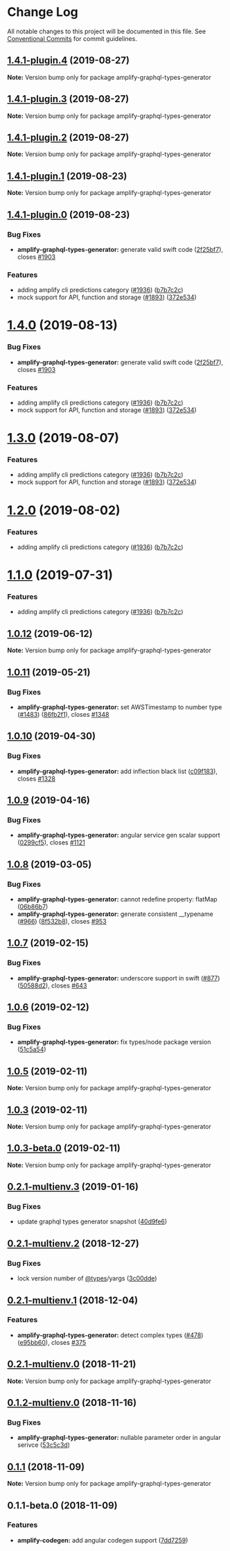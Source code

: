 # Change Log

All notable changes to this project will be documented in this file.
See [Conventional Commits](https://conventionalcommits.org) for commit guidelines.

## [1.4.1-plugin.4](https://github.com/aws-amplify/amplify-cli/compare/amplify-graphql-types-generator@1.4.1-plugin.3...amplify-graphql-types-generator@1.4.1-plugin.4) (2019-08-27)

**Note:** Version bump only for package amplify-graphql-types-generator





## [1.4.1-plugin.3](https://github.com/aws-amplify/amplify-cli/compare/amplify-graphql-types-generator@1.4.1-plugin.2...amplify-graphql-types-generator@1.4.1-plugin.3) (2019-08-27)

**Note:** Version bump only for package amplify-graphql-types-generator





## [1.4.1-plugin.2](https://github.com/aws-amplify/amplify-cli/compare/amplify-graphql-types-generator@1.4.1-plugin.1...amplify-graphql-types-generator@1.4.1-plugin.2) (2019-08-27)

**Note:** Version bump only for package amplify-graphql-types-generator





## [1.4.1-plugin.1](https://github.com/aws-amplify/amplify-cli/compare/amplify-graphql-types-generator@1.4.1-plugin.0...amplify-graphql-types-generator@1.4.1-plugin.1) (2019-08-23)

**Note:** Version bump only for package amplify-graphql-types-generator





## [1.4.1-plugin.0](https://github.com/aws-amplify/amplify-cli/compare/amplify-graphql-types-generator@1.0.12...amplify-graphql-types-generator@1.4.1-plugin.0) (2019-08-23)


### Bug Fixes

* **amplify-graphql-types-generator:** generate valid swift code ([2f25bf7](https://github.com/aws-amplify/amplify-cli/commit/2f25bf7)), closes [#1903](https://github.com/aws-amplify/amplify-cli/issues/1903)


### Features

* adding amplify cli predictions category ([#1936](https://github.com/aws-amplify/amplify-cli/issues/1936)) ([b7b7c2c](https://github.com/aws-amplify/amplify-cli/commit/b7b7c2c))
* mock support for API, function and storage ([#1893](https://github.com/aws-amplify/amplify-cli/issues/1893)) ([372e534](https://github.com/aws-amplify/amplify-cli/commit/372e534))





# [1.4.0](https://github.com/aws-amplify/amplify-cli/compare/amplify-graphql-types-generator@1.0.12...amplify-graphql-types-generator@1.4.0) (2019-08-13)


### Bug Fixes

* **amplify-graphql-types-generator:** generate valid swift code ([2f25bf7](https://github.com/aws-amplify/amplify-cli/commit/2f25bf7)), closes [#1903](https://github.com/aws-amplify/amplify-cli/issues/1903)


### Features

* adding amplify cli predictions category ([#1936](https://github.com/aws-amplify/amplify-cli/issues/1936)) ([b7b7c2c](https://github.com/aws-amplify/amplify-cli/commit/b7b7c2c))
* mock support for API, function and storage ([#1893](https://github.com/aws-amplify/amplify-cli/issues/1893)) ([372e534](https://github.com/aws-amplify/amplify-cli/commit/372e534))





# [1.3.0](https://github.com/aws-amplify/amplify-cli/compare/amplify-graphql-types-generator@1.0.12...amplify-graphql-types-generator@1.3.0) (2019-08-07)


### Features

* adding amplify cli predictions category ([#1936](https://github.com/aws-amplify/amplify-cli/issues/1936)) ([b7b7c2c](https://github.com/aws-amplify/amplify-cli/commit/b7b7c2c))
* mock support for API, function and storage ([#1893](https://github.com/aws-amplify/amplify-cli/issues/1893)) ([372e534](https://github.com/aws-amplify/amplify-cli/commit/372e534))





# [1.2.0](https://github.com/aws-amplify/amplify-cli/compare/amplify-graphql-types-generator@1.0.12...amplify-graphql-types-generator@1.2.0) (2019-08-02)


### Features

* adding amplify cli predictions category ([#1936](https://github.com/aws-amplify/amplify-cli/issues/1936)) ([b7b7c2c](https://github.com/aws-amplify/amplify-cli/commit/b7b7c2c))





# [1.1.0](https://github.com/aws-amplify/amplify-cli/compare/amplify-graphql-types-generator@1.0.12...amplify-graphql-types-generator@1.1.0) (2019-07-31)


### Features

* adding amplify cli predictions category ([#1936](https://github.com/aws-amplify/amplify-cli/issues/1936)) ([b7b7c2c](https://github.com/aws-amplify/amplify-cli/commit/b7b7c2c))





## [1.0.12](https://github.com/aws-amplify/amplify-cli/compare/amplify-graphql-types-generator@1.0.11...amplify-graphql-types-generator@1.0.12) (2019-06-12)

**Note:** Version bump only for package amplify-graphql-types-generator





## [1.0.11](https://github.com/aws-amplify/amplify-cli/compare/amplify-graphql-types-generator@1.0.10...amplify-graphql-types-generator@1.0.11) (2019-05-21)


### Bug Fixes

* **amplify-graphql-types-generator:** set AWSTimestamp to number type ([#1483](https://github.com/aws-amplify/amplify-cli/issues/1483)) ([86fb2f1](https://github.com/aws-amplify/amplify-cli/commit/86fb2f1)), closes [#1348](https://github.com/aws-amplify/amplify-cli/issues/1348)





## [1.0.10](https://github.com/aws-amplify/amplify-cli/compare/amplify-graphql-types-generator@1.0.9...amplify-graphql-types-generator@1.0.10) (2019-04-30)


### Bug Fixes

* **amplify-graphql-types-generator:** add inflection black list ([c09f183](https://github.com/aws-amplify/amplify-cli/commit/c09f183)), closes [#1328](https://github.com/aws-amplify/amplify-cli/issues/1328)





## [1.0.9](https://github.com/aws-amplify/amplify-cli/compare/amplify-graphql-types-generator@1.0.8...amplify-graphql-types-generator@1.0.9) (2019-04-16)


### Bug Fixes

* **amplify-graphql-types-generator:** angular service gen scalar support ([0299cf5](https://github.com/aws-amplify/amplify-cli/commit/0299cf5)), closes [#1121](https://github.com/aws-amplify/amplify-cli/issues/1121)





## [1.0.8](https://github.com/aws-amplify/amplify-cli/compare/amplify-graphql-types-generator@1.0.7...amplify-graphql-types-generator@1.0.8) (2019-03-05)


### Bug Fixes

* **amplify-graphql-types-generator:** cannot redefine property: flatMap ([06b86b7](https://github.com/aws-amplify/amplify-cli/commit/06b86b7))
* **amplify-graphql-types-generator:** generate consistent __typename ([#966](https://github.com/aws-amplify/amplify-cli/issues/966)) ([8f532b8](https://github.com/aws-amplify/amplify-cli/commit/8f532b8)), closes [#953](https://github.com/aws-amplify/amplify-cli/issues/953)





## [1.0.7](https://github.com/aws-amplify/amplify-cli/compare/amplify-graphql-types-generator@1.0.6...amplify-graphql-types-generator@1.0.7) (2019-02-15)


### Bug Fixes

* **amplify-graphql-types-generator:** underscore support in swift ([#877](https://github.com/aws-amplify/amplify-cli/issues/877)) ([50588d2](https://github.com/aws-amplify/amplify-cli/commit/50588d2)), closes [#643](https://github.com/aws-amplify/amplify-cli/issues/643)





## [1.0.6](https://github.com/aws-amplify/amplify-cli/compare/amplify-graphql-types-generator@1.0.5...amplify-graphql-types-generator@1.0.6) (2019-02-12)


### Bug Fixes

* **amplify-graphql-types-generator:** fix types/node package version ([51c5a54](https://github.com/aws-amplify/amplify-cli/commit/51c5a54))





## [1.0.5](https://github.com/aws-amplify/amplify-cli/compare/amplify-graphql-types-generator@1.0.3-beta.0...amplify-graphql-types-generator@1.0.5) (2019-02-11)

**Note:** Version bump only for package amplify-graphql-types-generator





## [1.0.3](https://github.com/aws-amplify/amplify-cli/compare/amplify-graphql-types-generator@1.0.3-beta.0...amplify-graphql-types-generator@1.0.3) (2019-02-11)

**Note:** Version bump only for package amplify-graphql-types-generator





## [1.0.3-beta.0](https://github.com/aws-amplify/amplify-cli/compare/amplify-graphql-types-generator@1.0.2...amplify-graphql-types-generator@1.0.3-beta.0) (2019-02-11)

**Note:** Version bump only for package amplify-graphql-types-generator





<a name="0.2.1-multienv.3"></a>
## [0.2.1-multienv.3](https://github.com/aws-amplify/amplify-cli/compare/amplify-graphql-types-generator@0.2.1-multienv.2...amplify-graphql-types-generator@0.2.1-multienv.3) (2019-01-16)


### Bug Fixes

* update graphql types generator snapshot ([40d9fe6](https://github.com/aws-amplify/amplify-cli/commit/40d9fe6))




<a name="0.2.1-multienv.2"></a>
## [0.2.1-multienv.2](https://github.com/aws-amplify/amplify-cli/compare/amplify-graphql-types-generator@0.2.1-multienv.1...amplify-graphql-types-generator@0.2.1-multienv.2) (2018-12-27)


### Bug Fixes

* lock version number of [@types](https://github.com/types)/yargs ([3c00dde](https://github.com/aws-amplify/amplify-cli/commit/3c00dde))




<a name="0.2.1-multienv.1"></a>
## [0.2.1-multienv.1](https://github.com/aws-amplify/amplify-cli/compare/amplify-graphql-types-generator@0.2.1-multienv.0...amplify-graphql-types-generator@0.2.1-multienv.1) (2018-12-04)


### Features

* **amplify-graphql-types-generator:** detect complex types ([#478](https://github.com/aws-amplify/amplify-cli/issues/478)) ([e95bb60](https://github.com/aws-amplify/amplify-cli/commit/e95bb60)), closes [#375](https://github.com/aws-amplify/amplify-cli/issues/375)




<a name="0.2.1-multienv.0"></a>
## [0.2.1-multienv.0](https://github.com/aws-amplify/amplify-cli/compare/amplify-graphql-types-generator@0.1.2-multienv.0...amplify-graphql-types-generator@0.2.1-multienv.0) (2018-11-21)




**Note:** Version bump only for package amplify-graphql-types-generator

<a name="0.1.2-multienv.0"></a>
## [0.1.2-multienv.0](https://github.com/aws-amplify/amplify-cli/compare/amplify-graphql-types-generator@0.1.1...amplify-graphql-types-generator@0.1.2-multienv.0) (2018-11-16)


### Bug Fixes

* **amplify-graphql-types-generator:** nullable parameter order in angular serivce ([53c5c3d](https://github.com/aws-amplify/amplify-cli/commit/53c5c3d))




<a name="0.1.1"></a>
## [0.1.1](https://github.com/aws-amplify/amplify-cli/compare/amplify-graphql-types-generator@0.1.1-beta.0...amplify-graphql-types-generator@0.1.1) (2018-11-09)




**Note:** Version bump only for package amplify-graphql-types-generator

<a name="0.1.1-beta.0"></a>
## 0.1.1-beta.0 (2018-11-09)


### Features

* **amplify-codegen:** add angular codegen support ([7dd7259](https://github.com/aws-amplify/amplify-cli/commit/7dd7259))
